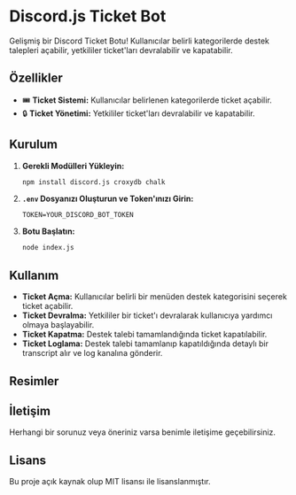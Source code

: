 # Discord.js Ticket Bot

Gelişmiş bir Discord Ticket Botu! Kullanıcılar belirli kategorilerde destek talepleri açabilir, yetkililer ticket'ları devralabilir ve kapatabilir.

## Özellikler

- 🎟️ **Ticket Sistemi:** Kullanıcılar belirlenen kategorilerde ticket açabilir.
- 🔒 **Ticket Yönetimi:** Yetkililer ticket'ları devralabilir ve kapatabilir.

## Kurulum

1. **Gerekli Modülleri Yükleyin:**
   ```sh
   npm install discord.js croxydb chalk
   ```
2. **`.env` Dosyanızı Oluşturun ve Token'ınızı Girin:**
   ```env
   TOKEN=YOUR_DISCORD_BOT_TOKEN
   ```
3. **Botu Başlatın:**
   ```sh
   node index.js
   ```

## Kullanım

- **Ticket Açma:** Kullanıcılar belirli bir menüden destek kategorisini seçerek ticket açabilir.
- **Ticket Devralma:** Yetkililer bir ticket'ı devralarak kullanıcıya yardımcı olmaya başlayabilir.
- **Ticket Kapatma:** Destek talebi tamamlandığında ticket kapatılabilir.
- **Ticket Loglama:** Destek talebi tamamlanıp kapatıldığında detaylı bir transcript alır ve log kanalına gönderir.

## Resimler


## İletişim
Herhangi bir sorunuz veya öneriniz varsa benimle iletişime geçebilirsiniz.

## Lisans
Bu proje açık kaynak olup MIT lisansı ile lisanslanmıştır.

